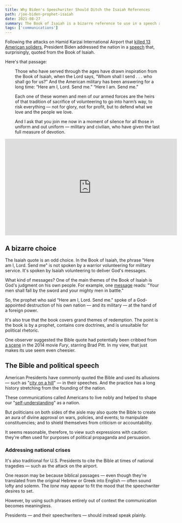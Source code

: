 ```yaml
---
title: Why Biden's Speechwriter Should Ditch the Isaiah References
path: /joe-biden-prophet-isaiah
date: 2021-08-27
summary: The Book of Isaiah is a bizarre reference to use in a speech about America's military. Here's why.
tags: ['communications']
---
```


Following the attacks on Hamid Karzai International Airport that <a href="https://www.cbsnews.com/news/kabul-airport-attack-victims-united-states-military-service-members/" target="blank">killed 13 American soliders</a>, President Biden addressed the nation in a <a href="https://www.whitehouse.gov/briefing-room/speeches-remarks/2021/08/26/remarks-by-president-biden-on-the-terror-attack-at-hamid-karzai-international-airport/" target="blank">speech</a> that, surprisingly, quoted from the Book of Isaiah.

Here's that passage: 

<div style="padding-left: 2.3em"><p>Those who have served through the ages have drawn inspiration from the Book of Isaiah, when the Lord says, “Whom shall I send . . . who shall go for us?”  And the American military has been answering for a long time: “Here am I, Lord.  Send me.”  “Here I am.  Send me.”</p></div>

<div style="padding-left: 2.3em"><p>Each one of these women and men of our armed forces are the heirs of that tradition of sacrifice of volunteering to go into harm’s way, to risk everything — not for glory, not for profit, but to defend what we love and the people we love.</p></div>

<div style="padding-left: 2.3em"><p>And I ask that you join me now in a moment of silence for all those in uniform and out uniform — military and civilian, who have given the last full measure of devotion.</p></div>

<iframe width="560" height="315" src="https://www.youtube.com/embed/yHO90WMg3AQ" title="YouTube video player" frameborder="0" allow="accelerometer; autoplay; clipboard-write; encrypted-media; gyroscope; picture-in-picture" allowfullscreen></iframe>

## A bizarre choice

The Isaiah quote is an odd choice. In the Book of Isaiah, the phrase "Here am I, Lord. Send me" is not spoken by a warrior volunteering for military service. It's spoken by Isaiah volunteering to deliver God's messages.

What kind of messages? One of the main themes of the Book of Isaiah is God's judgment on his own people. For example, one <a href="https://biblia.com/bible/nasb95/isaiah/3" target="blank">message</a> reads: "Your men shall fall by the sword and your mighty men in battle." 

So, the prophet who said “Here am I, Lord. Send me." spoke of a God-appointed destruction of his own nation — and its military — at the hand of a foreign power. 

It's also true that the book covers grand themes of redemption. The point is the book is by a prophet, contains core doctrines, and is unsuitable for political rhetoric.

One observer suggested the Bible quote had potentially been cribbed from <a href="https://www.youtube.com/watch?v=OkfwwwDlyds" target="blank">a scene</a> in the 2014 movie <em>Fury</em>, starring Brad Pitt. In my view, that just makes its use seem even cheesier.

## The Bible and political speech

American Presidents have commonly quoted the Bible and used its allusions — such as "<a href="https://biblia.com/books/esv/Mt5.14" target="blank">city on a hill</a>" — in their speeches. And the practice has a long history stretching from the founding of the nation.

These communications called Americans to live nobly and helped to shape our "<a href="https://www.neh.gov/article/how-america-became-city-upon-hill" target="blank">self-understanding</a>" as a nation. 

But politicians on both sides of the aisle may also quote the Bible to create an aura of divine approval on wars, policies, and events; to manipulate constituencies; and to shield themselves from criticism or accountability.

It seems reasonable, therefore, to view such expressions with caution: they're often used for purposes of political propaganda and persuasion.

### Addressing national crises

It's also traditional for U.S. Presidents to cite the Bible at times of national tragedies — such as the attack on the airport. 

One reason may be because biblical passages — even though they're translated from the original Hebrew or Greek into English — often sound lofty and solemn. The <em>tone</em> may appear to fit the mood that the speechwriter desires to set.

However, by using such phrases entirely out of context the communication becomes meaningless.

Presidents — and their speechwriters — should instead speak plainly. 
